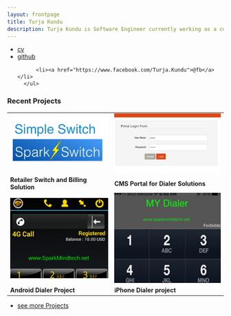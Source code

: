 ```yaml
---
layout: frontpage
title: Turja Kundu
description: Turja Kundu is Software Engineer currently working as a contract based Developer with Sparkmind Technologies.He received a B.Sc in Computer Science and Engineering in 2012,from BUET.  
---
```



<div class="navbar">
  <div class="navbar-inner">
      <ul class="nav">
          <li><a href="{{ BASE_PATH }}/assets/cv.pdf">cv</a></li>
          <li><a href="https://github.com/turjakundu">github</a></li>
 
          <li><a href="https://www.facebook.com/Turja.Kundu">@fb</a></li>
      </ul>
  </div>
</div>

### Recent Projects
<table class="wide">


<tr>
  <td class="left">
    <a href="http://92.222.66.78:8081/dashboard/">
        <img src="assets/publpics/samplemixups_fig7.png" alt="Spark Switch" title="Spark Switch"/>
    </a>
  </td>
  <td class="right">
    <a href="http://webapp-blackdialer.rhcloud.com">
        <img src="assets/publpics/isletc6_fig4.png" alt="CMS Portal" title="CMS Portal"/>
    </a>
  </td>
</tr>
<tr>
<td class="left">
<b>Retailer Switch and Billing Solution</b>
</td>
<td class="right">
<b> CMS Portal for Dialer Solutions            </b>
</td>
</tr>


<tr>
  <td class="left">
    <a href="https://play.google.com/store/apps/details?id=com.blackDialer">
        <img src="assets/publpics/iplotCorr.png" alt="Android black Dialer" title="Android black Dialer"/>
    </a>
  </td>
  <td class="right">
    <a href="https://itunes.apple.com/us/app/blackdialer/id1081215460?ls=1&mt=8">
        <img src="assets/publpics/iphone.jpg" alt="iPhone Black Dialer" title="iPhone Black Dialer"/>
    </a>
  </td>
</tr>
<tr>
<td class="left">
<b>Android Dialer Project</b>
</td>
<td class="right">
<b> iPhone Dialer project                      </b>
</td>
</tr>
</table>

<div class="navbar">
  <div class="navbar-inner">
      <ul class="nav">
          <li><a href="">see more Projects</a></li>
      </ul>
  </div>
</div>
